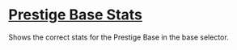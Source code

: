 # [Prestige Base Stats](https://www.mousehuntgame.com/preferences.php?tab=mousehunt-improved-settings#mousehunt-improved-settings-feature-prestige-base-stats)

Shows the correct stats for the Prestige Base in the base selector.

